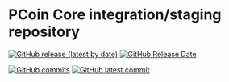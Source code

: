 PCoin Core integration/staging repository
=====================================
[![GitHub release (latest by date)](https://img.shields.io/github/v/release/pcoinproject/pcoin?color=%230a80ab&cacheSeconds=3600)](https://github.com/pcoinproject/pcoin/releases)
[![GitHub Release Date](https://img.shields.io/github/release-date/pcoinproject/pcoin?color=%2313b9f6&cacheSeconds=3600)](https://github.com/pcoinproject/pcoin/releases)

[![GitHub commits](https://badgen.net/github/commits/pcoinproject/pcoin)](https://GitHub.com/pcoinproject/pcoin/commit/)
[![GitHub latest commit](https://badgen.net/github/last-commit/pcoinproject/pcoin)](https://GitHub.com/pcoinproject/pcoin/commit/)

